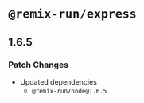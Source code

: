 # `@remix-run/express`

## 1.6.5

### Patch Changes

- Updated dependencies
  - `@remix-run/node@1.6.5`
